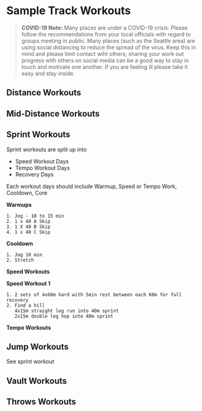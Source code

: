 # Sample Track Workouts

> **COVID-19 Note:** Many places are under a COVID-19 crisis.  Please follow the recommendations from your local officials with regard to groups meeting in public.  Many places (such as the Seattle area) are using social distancing to reduce the spread of the virus.  Keep this in mind and please limit contact wiht others; sharing your work out progress with others on social media can be a good way to stay in touch and motivate one another.  If you are feeling ill please take it easy and stay inside.  



## Distance Workouts

## Mid-Distance Workouts

## Sprint Workouts
Sprint workouts are split up into 
* Speed Workout Days
* Tempo Workout Days
* Recovery Days

Each workout days should include Warmup, Speed or Tempo Work, Cooldown, Core

**Warmups**
```
1. Jog - 10 to 15 min
2. 1 x 40 A Skip
3. 1 X 40 B Skip
4. 1 x 40 C Skip
```
**Cooldown**
```
1. Jog 10 min
2. Stretch
```
**Speed Workouts**


**Speed Workout 1**
```
1. 2 sets of 4x60m hard with 5min rest between each 60m for full recovery
2. Find a hill 
   4x15m straight leg run into 40m sprint
   2x15m double leg hop into 40m sprint
```
**Tempo Workouts**


## Jump Workouts

See sprint workout

## Vault Workouts

## Throws Workouts
